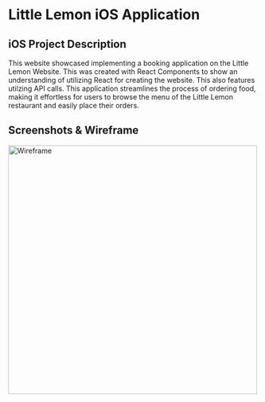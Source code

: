 # Little Lemon iOS Application

## iOS Project Description

This website showcased implementing a booking application on the Little Lemon Website. This was created with React Components to show an understanding of utilizing React for creating the website. This also features utilzing API calls. This application streamlines the process of ordering food, making it effortless for users to browse the menu of the Little Lemon restaurant and easily place their orders.

## Screenshots & Wireframe

<img width="500" alt="Wireframe" src='ScreenShots/wireframe.png'>

